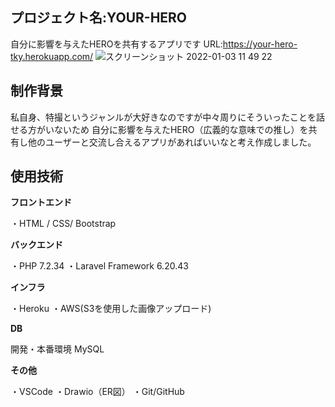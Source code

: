 プロジェクト名:YOUR-HERO
----------
自分に影響を与えたHEROを共有するアプリです
URL:https://your-hero-tky.herokuapp.com/
![スクリーンショット 2022-01-03 11 49 22](https://user-images.githubusercontent.com/66620596/147896689-2eb73db7-b66d-402a-9b51-ed7f9c21e167.png)

制作背景
-------
私自身、特撮というジャンルが大好きなのですが中々周りにそういったことを話せる方がいないため
自分に影響を与えたHERO（広義的な意味での推し）を共有し他のユーザーと交流し合えるアプリがあればいいなと考え作成しました。

使用技術
-------

**フロントエンド**

・HTML / CSS/ Bootstrap

**バックエンド**

・PHP 7.2.34
・Laravel Framework 6.20.43

**インフラ**

・Heroku
・AWS(S3を使用した画像アップロード)

**DB**

開発・本番環境 MySQL

**その他**

・VSCode
・Drawio（ER図）
・Git/GitHub
